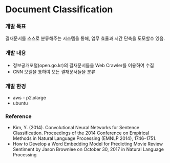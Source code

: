 # Document Classification

### 개발 목표
결재문서를 스스로 분류해주는 시스템을 통해, 업무 효율과 시간 단축을 도모할수 있음.

### 개발 내용
- 정보공개포털(open.go.kr)의 결재문서들을 Web Crawler를 이용하여 수집
- CNN 모델을 통하여 모든 결재문서들을 분류

### 개발 환경
- aws - p2.xlarge
- ubuntu
### Reference
- Kim, Y. (2014). Convolutional Neural Networks for Sentence
Classification. Proceedings of the 2014 Conference on Empirical
Methods in Natural Language Processing (EMNLP 2014), 1746–1751.
- How to Develop a Word Embedding Model for Predicting Movie Review Sentiment
by Jason Brownlee on October 30, 2017 in Natural Language Processing
